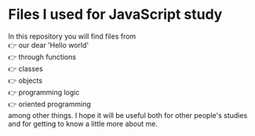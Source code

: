 # Files I used for JavaScript study

In this repository you will find files from<br/>
👉 our dear 'Hello world'<br/>
👉 through functions<br/>
👉 classes<br/>
👉 objects<br/>
👉 programming logic<br/>
👉 oriented programming<br/>
among other things.
I hope it will be useful both for other people's studies and for getting to know a little more about me.
